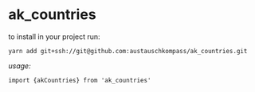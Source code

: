 # ak_countries

to install in your project run:

```
yarn add git+ssh://git@github.com:austauschkompass/ak_countries.git
```

*usage:*

```
import {akCountries} from 'ak_countries'
```
